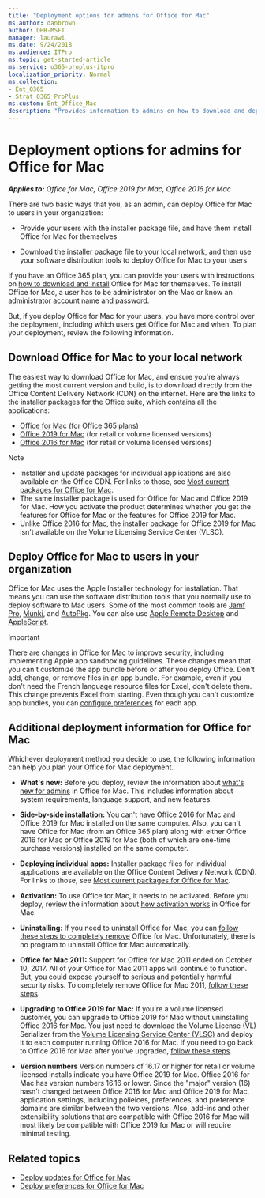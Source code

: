 ```yaml
---
title: "Deployment options for admins for Office for Mac"
ms.author: danbrown
author: DHB-MSFT
manager: laurawi
ms.date: 9/24/2018
ms.audience: ITPro
ms.topic: get-started-article
ms.service: o365-proplus-itpro
localization_priority: Normal
ms.collection: 
- Ent_O365
- Strat_O365_ProPlus
ms.custom: Ent_Office_Mac
description: "Provides information to admins on how to download and deploy Office for Mac to users in their organization"
---
```


# Deployment options for admins for Office for Mac

***Applies to:*** *Office for Mac, Office 2019 for Mac, Office 2016 for Mac*

There are two basic ways that you, as an admin, can deploy Office for Mac to users in your organization:
  
- Provide your users with the installer package file, and have them install Office for Mac for themselves
    
- Download the installer package file to your local network, and then use your software distribution tools to deploy Office for Mac to your users
    
If you have an Office 365 plan, you can provide your users with instructions on [how to download and install](https://support.office.com/article/4414eaaf-0478-48be-9c42-23adc4716658?#InstallSteps=Install_on_a_Mac) Office for Mac for themselves. To install Office for Mac, a user has to be administrator on the Mac or know an administrator account name and password. 
  
But, if you deploy Office for Mac for your users, you have more control over the deployment, including which users get Office  for Mac and when. To plan your deployment, review the following information.
  
## Download Office for Mac to your local network

The easiest way to download Office for Mac, and ensure you're always getting the most current version and build, is to download directly from the Office Content Delivery Network (CDN) on the internet.  Here are the links to the installer packages for the Office suite, which contains all the applications:
- [Office for Mac](https://go.microsoft.com/fwlink/?linkid=525133) (for Office 365 plans)
- [Office 2019 for Mac](https://go.microsoft.com/fwlink/?linkid=525133) (for retail or volume licensed versions)
- [Office 2016 for Mac](https://go.microsoft.com/fwlink/?linkid=871743) (for retail or volume licensed versions)

> [!NOTE]
> - Installer and update packages for individual applications are also available on the Office CDN. For links to those, see [Most current packages for Office for Mac](https://docs.microsoft.com/officeupdates/update-history-office-for-mac#most-current-packages-for-office-for-mac).
> - The same installer package is used for Office for Mac and Office 2019 for Mac. How you activate the product determines whether you get the features for Office for Mac or the features for Office 2019 for Mac.
> - Unlike Office 2016 for Mac, the installer package for Office 2019 for Mac isn't available on the Volume Licensing Service Center (VLSC).
  
## Deploy Office for Mac to users in your organization

Office for Mac uses the Apple Installer technology for installation. That means you can use the software distribution tools that you normally use to deploy software to Mac users. Some of the most common tools are [Jamf Pro](https://www.jamfsoftware.com/products/casper-suite/), [Munki](https://www.munki.org/), and [AutoPkg](https://autopkg.github.io/autopkg/). You can also use [Apple Remote Desktop](https://www.apple.com/remotedesktop/) and [AppleScript](https://developer.apple.com/library/mac/documentation/AppleScript/Conceptual/AppleScriptX/AppleScriptX.html).
  
> [!IMPORTANT]
> There are changes in Office for Mac to improve security, including implementing Apple app sandboxing guidelines. These changes mean that you can't customize the app bundle before or after you deploy Office. Don't add, change, or remove files in an app bundle. For example, even if you don't need the French language resource files for Excel, don't delete them. This change prevents Excel from starting. Even though you can't customize app bundles, you can [configure preferences](deploy-preferences-for-office-for-mac.md) for each app. 
  
## Additional deployment information for Office for Mac

Whichever deployment method you decide to use, the following information can help you plan your Office for Mac deployment.
  
- **What's new:** Before you deploy, review the information about [what's new for admins](what-s-new-for-admins-in-office-for-mac.md) in Office for Mac. This includes information about system requirements, language support, and new features. 
    
- **Side-by-side installation:** You can't have Office 2016 for Mac and Office 2019 for Mac installed on the same computer. Also, you can't have Office for Mac (from an Office 365 plan) along with either Office 2016 for Mac or Office 2019 for Mac (both of which are one-time purchase versions) installed on the same computer.
    
- **Deploying individual apps:**  Installer package files for individual applications are available on the Office Content Delivery Network (CDN). For links to those, see [Most current packages for Office for Mac](https://docs.microsoft.com/officeupdates/update-history-office-for-mac#most-current-packages-for-office-for-mac).
    
- **Activation:** To use Office for Mac, it needs to be activated. Before you deploy, review the information about [how activation works](overview-of-activation-for-office-for-mac.md) in Office for Mac. 
    
- **Uninstalling:** If you need to uninstall Office for Mac, you can [follow these steps to completely remove](https://support.office.com/article/ec3aa66e-6a76-451f-9d35-cba2e14e94c0) Office for Mac. Unfortunately, there is no program to uninstall Office for Mac automatically. 

- **Office for Mac 2011:** Support for Office for Mac 2011 ended on October 10, 2017. All of your Office for Mac 2011 apps will continue to function. But, you could expose yourself to serious and potentially harmful security risks. To completely remove Office for Mac 2011, [follow these steps](https://support.office.com/article/ba8d8d13-0015-4eea-b60b-7719c2cedd17). 

- **Upgrading to Office 2019 for Mac:** If you're a volume licensed customer, you can upgrade to Office 2019 for Mac without uninstalling Office 2016 for Mac. You just need to download the Volume License (VL) Serializer from the [Volume Licensing Service Center (VLSC)](https://www.microsoft.com/licensing/servicecenter/default.aspx) and deploy it to each computer running Office 2016 for Mac. If you need to go back to Office 2016 for Mac after you've upgraded, [follow these steps](https://support.office.com/article/d987c6c5-f077-45cc-8c13-08f0d2c69c65).

- **Version numbers** Version numbers of 16.17 or higher for retail or volume licensed installs indicate you have Office 2019 for Mac. Office 2016 for Mac has version numbers 16.16 or lower. Since the "major" version (16) hasn't changed between Office 2016 for Mac and Office 2019 for Mac, application settings, including polieices, preferences, and preference domains are similar between the two versions. Also, add-ins and other extensibility solutions that are compatible with Office 2016 for Mac will most likely be compatible with Office 2019 for Mac or will require minimal testing.
    
## Related topics

- [Deploy updates for Office for Mac](deploy-updates-for-office-for-mac.md)
- [Deploy preferences for Office for Mac](deploy-preferences-for-office-for-mac.md)

